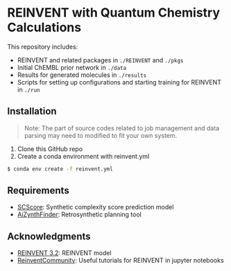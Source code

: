 
# REINVENT with Quantum Chemistry Calculations

This repository includes:

 - REINVENT and related packages in `./REINVENT` and `./pkgs`
 - Initial ChEMBL prior network in `./data`
 - Results for generated molecules in `./results`
 - Scripts for setting up configurations and starting training for REINVENT in `./run`

## Installation
> Note: The part of source codes related to job management and data parsing may need to modified to fit your own system.

 1. Clone this GitHub repo
 2. Create a conda environment with reinvent.yml
```bash
$ conda env create -f reinvent.yml
```
## Requirements

 - [SCScore](https://github.com/connorcoley/scscore): Synthetic complexity score prediction model
 - [AiZynthFinder](https://github.com/MolecularAI/aizynthfinder): Retrosynthetic planning tool

## Acknowledgments

 - [REINVENT 3.2](https://github.com/MolecularAI/Reinvent/tree/master): REINVENT model
 - [ReinventCommunity](https://github.com/MolecularAI/ReinventCommunity): Useful tutorials for REINVENT in jupyter notebooks
